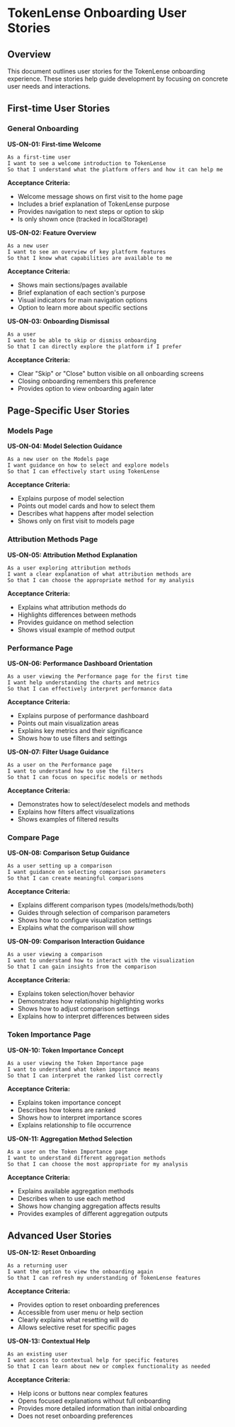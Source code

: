 # TokenLense Onboarding User Stories

## Overview
This document outlines user stories for the TokenLense onboarding experience. These stories help guide development by focusing on concrete user needs and interactions.

## First-time User Stories

### General Onboarding

**US-ON-01: First-time Welcome**
```
As a first-time user
I want to see a welcome introduction to TokenLense
So that I understand what the platform offers and how it can help me
```
**Acceptance Criteria:**
- Welcome message shows on first visit to the home page
- Includes a brief explanation of TokenLense purpose
- Provides navigation to next steps or option to skip
- Is only shown once (tracked in localStorage)

**US-ON-02: Feature Overview**
```
As a new user
I want to see an overview of key platform features
So that I know what capabilities are available to me
```
**Acceptance Criteria:**
- Shows main sections/pages available
- Brief explanation of each section's purpose
- Visual indicators for main navigation options
- Option to learn more about specific sections

**US-ON-03: Onboarding Dismissal**
```
As a user
I want to be able to skip or dismiss onboarding
So that I can directly explore the platform if I prefer
```
**Acceptance Criteria:**
- Clear "Skip" or "Close" button visible on all onboarding screens
- Closing onboarding remembers this preference
- Provides option to view onboarding again later

## Page-Specific User Stories

### Models Page

**US-ON-04: Model Selection Guidance**
```
As a new user on the Models page
I want guidance on how to select and explore models
So that I can effectively start using TokenLense
```
**Acceptance Criteria:**
- Explains purpose of model selection
- Points out model cards and how to select them
- Describes what happens after model selection
- Shows only on first visit to models page

### Attribution Methods Page

**US-ON-05: Attribution Method Explanation**
```
As a user exploring attribution methods
I want a clear explanation of what attribution methods are
So that I can choose the appropriate method for my analysis
```
**Acceptance Criteria:**
- Explains what attribution methods do
- Highlights differences between methods
- Provides guidance on method selection
- Shows visual example of method output

### Performance Page

**US-ON-06: Performance Dashboard Orientation**
```
As a user viewing the Performance page for the first time
I want help understanding the charts and metrics
So that I can effectively interpret performance data
```
**Acceptance Criteria:**
- Explains purpose of performance dashboard
- Points out main visualization areas
- Explains key metrics and their significance
- Shows how to use filters and settings

**US-ON-07: Filter Usage Guidance**
```
As a user on the Performance page
I want to understand how to use the filters
So that I can focus on specific models or methods
```
**Acceptance Criteria:**
- Demonstrates how to select/deselect models and methods
- Explains how filters affect visualizations
- Shows examples of filtered results

### Compare Page

**US-ON-08: Comparison Setup Guidance**
```
As a user setting up a comparison
I want guidance on selecting comparison parameters
So that I can create meaningful comparisons
```
**Acceptance Criteria:**
- Explains different comparison types (models/methods/both)
- Guides through selection of comparison parameters
- Shows how to configure visualization settings
- Explains what the comparison will show

**US-ON-09: Comparison Interaction Guidance**
```
As a user viewing a comparison
I want to understand how to interact with the visualization
So that I can gain insights from the comparison
```
**Acceptance Criteria:**
- Explains token selection/hover behavior
- Demonstrates how relationship highlighting works
- Shows how to adjust comparison settings
- Explains how to interpret differences between sides

### Token Importance Page

**US-ON-10: Token Importance Concept**
```
As a user viewing the Token Importance page
I want to understand what token importance means
So that I can interpret the ranked list correctly
```
**Acceptance Criteria:**
- Explains token importance concept
- Describes how tokens are ranked
- Shows how to interpret importance scores
- Explains relationship to file occurrence

**US-ON-11: Aggregation Method Selection**
```
As a user on the Token Importance page
I want to understand different aggregation methods
So that I can choose the most appropriate for my analysis
```
**Acceptance Criteria:**
- Explains available aggregation methods
- Describes when to use each method
- Shows how changing aggregation affects results
- Provides examples of different aggregation outputs

## Advanced User Stories

**US-ON-12: Reset Onboarding**
```
As a returning user
I want the option to view the onboarding again
So that I can refresh my understanding of TokenLense features
```
**Acceptance Criteria:**
- Provides option to reset onboarding preferences
- Accessible from user menu or help section
- Clearly explains what resetting will do
- Allows selective reset for specific pages

**US-ON-13: Contextual Help**
```
As an existing user
I want access to contextual help for specific features
So that I can learn about new or complex functionality as needed
```
**Acceptance Criteria:**
- Help icons or buttons near complex features
- Opens focused explanations without full onboarding
- Provides more detailed information than initial onboarding
- Does not reset onboarding preferences